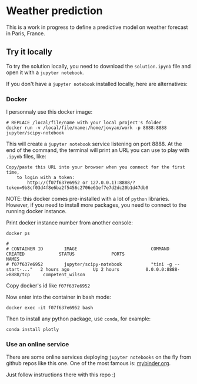 # Weather prediction

This is a work in progress to define a predictive model on weather forecast in Paris, France.


## Try it locally

To try the solution locally, you need to download the `solution.ipynb` file and open it with a `jupyter notebook`.

If you don't have a `jupyter notebook` installed locally, here are alternatives:



### Docker

I personnaly use this docker image:

```
# REPLACE /local/file/name with your local project's folder
docker run -v /local/file/name:/home/jovyan/work -p 8888:8888 jupyter/scipy-notebook
```

This will create a `jupyter notebook` service listening on port 8888.
At the end of the command, the terminal will print an URL you can use to play with `.ipynb` files, like:

```
Copy/paste this URL into your browser when you connect for the first time,
    to login with a token:
        http://(f07f637e6952 or 127.0.0.1):8888/?token=9b8cf03d4f8e6ba2f5456c2706e61ef7e7d2dc20b1d47db0
```


NOTE: this docker comes pre-installed with a lot of `python` libraries. However, if you need to install more packages, you need to connect to the running docker instance.

Print docker instance number from another console:

```
docker ps

# 
# CONTAINER ID        IMAGE                            COMMAND                  CREATED             STATUS              PORTS                      NAMES
# f07f637e6952        jupyter/scipy-notebook           "tini -g -- start-..."   2 hours ago         Up 2 hours          0.0.0.0:8888->8888/tcp     competent_wilson

```

Copy docker's id like `f07f637e6952`

Now enter into the container in bash mode:

```
docker exec -it f07f637e6952 bash
```

Then to install any python package, use `conda`, for example:

```
conda install plotly
```

### Use an online service

There are some online services deploying `jupyter notebooks` on the fly from github repos like this one.
One of the most famous is: [mybinder.org](https://mybinder.org/).

Just follow instructions there with this repo :)

